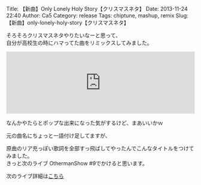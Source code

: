 Title: 【新曲】Only Lonely Holy Story【クリスマスネタ】
Date: 2013-11-24 22:40
Author: Ca5
Category: release
Tags: chiptune, mashup, remix
Slug: 【新曲】only-lonely-holy-story【クリスマスネタ】

そろそろクリスマスネタやりたいなーと思って、  
自分が高校生の時にハマってた曲をリミックスしてみました。

<iframe width="100%" height="166" scrolling="no" frameborder="no" src="https://w.soundcloud.com/player/?url=https%3A//api.soundcloud.com/tracks/121528815&amp;color=ff5500&amp;auto_play=false&amp;hide_related=false&amp;show_comments=true&amp;show_user=true&amp;show_reposts=false"></iframe>

なんかやたらとポップな出来になった気がするけど、まあいいかｗ

元の曲名にちょっと一語付け足してますが、  

原曲のリア充っぽい歌詞を全部すっ飛ばしてやったんでこんなタイトルをつけてみました。  
きっと次のライブ OthermanShow \#9でかけると思います。

次のライブ詳細は[こちら](http://blog.ca54makske.com/blog/2013/11/16/othermanrecords-9/)
